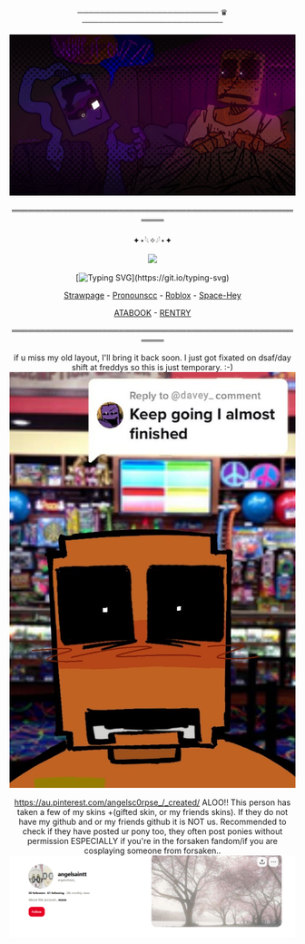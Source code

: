 
<div align="center">


───────────────────────── ♛ ─────────────────────────



<div align="center">

![image alt](https://github.com/dummyinbed/dummyinbed/blob/84dbb73f4af0b373e88171427a71f7f7bde3f985/Untitled218_20250731055906.png)
<div align="center">

══════════════════════════════════════════════════════

<div align="center">

✦⋆𓆩✧𓆪⋆✦

![](https://komarev.com/ghpvc/?username=dummyinbed&label=Aubergine's&color=blueviolet&style=flat)

<div align="center">

[![Typing SVG](https://readme-typing-svg.demolab.com?font=Fira+Code&size=13&pause=1000&color=9269F7&width=453&height=52&lines=First+on+the+agenda%2C+lets+have+some+pre-honeymoon+fun!;Well%2C+what+are+you+waiting+for%3F;Whip+it+out%2C+old+sport+!)](https://git.io/typing-svg)



<div align="center">


[Strawpage](https://dayshiftatfreddyz.straw.page/) - [Pronounscc](https://pronouns.cc/@ElseifFall) - [Roblox](https://www.roblox.com/users/1022725107/profile) - [Space-Hey](https://spacehey.com/adore_x)
<div align="center">


[ATABOOK](https://dummysblood.atabook.org/) - [RENTRY](https://rentry.co/dummyinbed)
<div align="center">
  
══════════════════════════════════════════════════════

if u miss my old layout, I'll bring it back soon. I just got fixated on dsaf/day shift at freddys so this is just temporary. :-)
![image alt](https://github.com/dummyinbed/dummyinbed/blob/fbba67f808ff222e1b2680fb4356e0504e96773f/IMG_2155.jpg)

https://au.pinterest.com/angelsc0rpse_/_created/
ALOO!! This person has taken a few of my skins +(gifted skin, or my friends skins). If they do not have my github and or my friends github it is NOT us. Recommended to check if they have posted ur pony too, they often post ponies without permission ESPECIALLY if you're in the forsaken fandom/if you are cosplaying someone from forsaken..
![image alt](https://github.com/dummyinbed/dummyinbed/blob/2c91764a51883b10d281cc0296afa0859d7b84d2/d.PNG)
